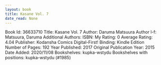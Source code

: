 ```yaml
---
layout: book
title: Kasane Vol. 7
date_read: None
---
```


Book Id: 36633710
Title: Kasane Vol. 7
Author: Daruma Matsuura
Author l-f: Matsuura, Daruma
Additional Authors: 
ISBN: 
My Rating: 0
Average Rating: 4.04
Publisher: Kodansha Comics Digital-First!
Binding: Kindle Edition
Number of Pages: 192
Year Published: 2017
Original Publication Year: 2015
Date Added: 2020/11/08
Bookshelves: kupka-wstydu
Bookshelves with positions: kupka-wstydu (#1985)

